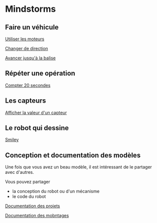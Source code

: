 # Mindstorms

## Faire un véhicule

[Utiliser les moteurs](bases/moteurs/les_moteurs.md)

[Changer de direction](vehicules/changer_de_direction.md)


[Avancer jusqu'à la balise](avancer_jusqua_balise.md)


## Répéter une opération

[Compter 20 secondes](compter_20_secondes.md)


## Les capteurs

[Afficher la valeur d'un capteur](afficher_valeur_capteur.md)


## Le robot qui dessine

[Smiley](robot-qui-dessine/smiley.md)


## Conception et documentation des modèles

Une fois que vous avez un beau modèle, il est intéressant de le partager avec d'autres.

Vous pouvez partager

- la conception du robot ou d'un mécanisme
- le code du robot

[Documentation des projets](concepteur/doc-projet.md)

[Documentation des mobntages](concepteur/ldd.md)
